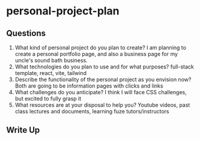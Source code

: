 # personal-project-plan

## Questions

1. What kind of personal project do you plan to create?
   I am planning to create a personal portfolio page, and also a business page for my uncle's sound bath business.
1. What technologies do you plan to use and for what purposes?
   full-stack template, react, vite, tailwind
1. Describe the functionality of the personal project as you envision now?
   Both are going to be information pages with clicks and links
1. What challenges do you anticipate?
   I think I will face CSS challenges, but excited to fully grasp it
1. What resources are at your disposal to help you?
   Youtube videos, past class lectures and documents, learning fuze tutors/instructors

## Write Up

<!--- Personal project plan write up goes here --->
